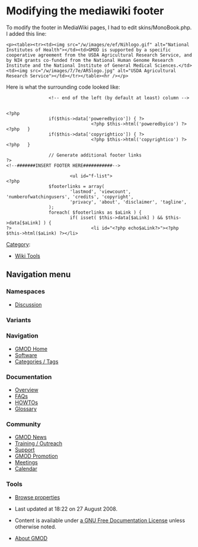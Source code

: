 



<span id="top"></span>




# <span dir="auto">Modifying the mediawiki footer</span>









To modify the footer in MediaWiki pages, I had to edit
skins/MonoBook.php. I added this line:

    <p><table><tr><td><img src="/w/images/e/ef/Nihlogo.gif" alt="National Institutes of Health"></td><td>GMOD is supported by a specific cooperative agreement from the USDA Agricultural Research Service, and by NIH grants co-funded from the National Human Genome Research Institute and the National Institute of General Medical Sciences.</td><td><img src="/w/images/7/7e/ARSlogo.jpg" alt="USDA Agricultural Research Service"></td></tr></table><hr /></p>

Here is what the surrounding code looked like:

                    <!-- end of the left (by default at least) column -->
                            
                            
    <?php
                    if($this->data['poweredbyico']) { ?>
                                    <?php $this->html('poweredbyico') ?>
    <?php   }
                    if($this->data['copyrightico']) { ?>
                                    <?php $this->html('copyrightico') ?>
    <?php   }

                    // Generate additional footer links
    ?>
    <!--#######INSERT FOOTER HERE###########-->

                            <ul id="f-list">
    <?php
                    $footerlinks = array(
                            'lastmod', 'viewcount', 'numberofwatchingusers', 'credits', 'copyright',
                            'privacy', 'about', 'disclaimer', 'tagline',
                    );
                    foreach( $footerlinks as $aLink ) {
                            if( isset( $this->data[$aLink] ) && $this->data[$aLink] ) {
    ?>                              <li id="<?php echo$aLink?>"><?php $this->html($aLink) ?></li>




[Category](Special%3ACategories "Special%3ACategories"):

- [Wiki Tools](Category%3AWiki_Tools "Category%3AWiki Tools")






## Navigation menu



### Namespaces


- <span id="ca-talk"><a
  href="http://gmod.org/mediawiki/index.php?title=Talk:Modifying_the_mediawiki_footer&amp;action=edit&amp;redlink=1"
  accesskey="t"
  title="Discussion about the content page [t]">Discussion</a></span>


### 

### Variants[](#)








<a href="Main_Page"
style="background-image: url(../images/GMOD-cogs.png);"
title="Visit the main page"></a>


### Navigation



- <span id="n-GMOD-Home">[GMOD Home](Main_Page)</span>
- <span id="n-Software">[Software](GMOD_Components)</span>
- <span id="n-Categories-.2F-Tags">[Categories /
  Tags](Categories)</span>




### Documentation



- <span id="n-Overview">[Overview](Overview)</span>
- <span id="n-FAQs">[FAQs](Category%3AFAQ)</span>
- <span id="n-HOWTOs">[HOWTOs](Category%3AHOWTO)</span>
- <span id="n-Glossary">[Glossary](Glossary)</span>




### Community



- <span id="n-GMOD-News">[GMOD News](GMOD_News)</span>
- <span id="n-Training-.2F-Outreach">[Training /
  Outreach](Training_and_Outreach)</span>
- <span id="n-Support">[Support](Support)</span>
- <span id="n-GMOD-Promotion">[GMOD Promotion](GMOD_Promotion)</span>
- <span id="n-Meetings">[Meetings](Meetings)</span>
- <span id="n-Calendar">[Calendar](Calendar)</span>




### Tools

- <span id="t-smwbrowselink"><a href="Special%3ABrowse/Modifying_the_mediawiki_footer"
  rel="smw-browse">Browse properties</a></span>



- <span id="footer-info-lastmod">Last updated at 18:22 on 27 August
  2008.</span>
<!-- - <span id="footer-info-viewcount">17,239 page views.</span> -->
- <span id="footer-info-copyright">Content is available under
  <a href="http://www.gnu.org/licenses/fdl-1.3.html" class="external"
  rel="nofollow">a GNU Free Documentation License</a> unless otherwise
  noted.</span>

<!-- -->

- <span id="footer-places-about">[About
  GMOD](GMOD%3AAbout "GMOD%3AAbout")</span>

<!-- -->




